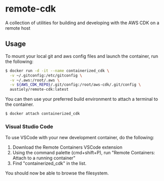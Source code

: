 # remote-cdk
A collection of utilities for building and developing with the AWS CDK on a remote host
## Usage
To mount your local git and aws config files and launch the container, run the following:
```sh
$ docker run -d -it --name containerized_cdk \
  -v ~/.gitconfig:/etc/gitconfig \
  -v ~/.aws:/root/.aws \
  -v ${AWS_CDK_REPO}/.git/config:/root/aws-cdk/.git/config \
  austiely/remote-cdk:latest
```

You can then use your preferred build environment to attach a terminal to the container.

```sh
$ docker attach containerized_cdk
```

### Visual Studio Code
To use VSCode with your new development container, do the following:
1. Download the Remote Containers VSCode extension
1. Using the command palette (cmd+shift+P), run "Remote Containers: Attach to a running container"
1. Find "containerized_cdk" in the list. 

You should now be able to browse the filesystem. 
